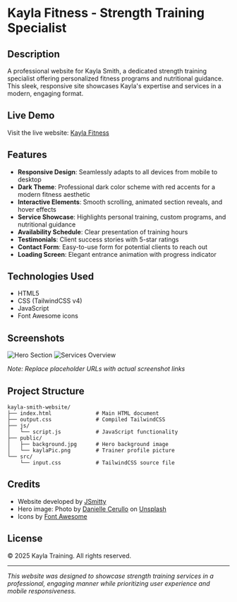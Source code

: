 # Kayla Fitness - Strength Training Specialist

## Description

A professional website for Kayla Smith, a dedicated strength training specialist offering personalized fitness programs and nutritional guidance. This sleek, responsive site showcases Kayla's expertise and services in a modern, engaging format.

## Live Demo

Visit the live website: [Kayla Fitness](https://jacobsmxth.github.io/kayla-fitness-website/)

## Features

- **Responsive Design**: Seamlessly adapts to all devices from mobile to desktop
- **Dark Theme**: Professional dark color scheme with red accents for a modern fitness aesthetic
- **Interactive Elements**: Smooth scrolling, animated section reveals, and hover effects
- **Service Showcase**: Highlights personal training, custom programs, and nutritional guidance
- **Availability Schedule**: Clear presentation of training hours
- **Testimonials**: Client success stories with 5-star ratings
- **Contact Form**: Easy-to-use form for potential clients to reach out
- **Loading Screen**: Elegant entrance animation with progress indicator

## Technologies Used

- HTML5
- CSS (TailwindCSS v4)
- JavaScript
- Font Awesome icons

## Screenshots

![Hero Section](https://placeholder-for-screenshot.com/hero-section.jpg)
![Services Overview](https://placeholder-for-screenshot.com/services-section.jpg)

*Note: Replace placeholder URLs with actual screenshot links*

## Project Structure

```
kayla-smith-website/
├── index.html              # Main HTML document
├── output.css              # Compiled TailwindCSS
├── js/
│   └── script.js           # JavaScript functionality
├── public/
│   ├── background.jpg      # Hero background image
│   └── kaylaPic.png        # Trainer profile picture
└── src/
    └── input.css           # TailwindCSS source file
```

## Credits

- Website developed by [JSmitty](http://www.jsmitty.com)
- Hero image: Photo by [Danielle Cerullo](https://unsplash.com/@dncerullo) on [Unsplash](https://unsplash.com/photos/woman-standing-surrounded-by-exercise-equipment-CQfNt66ttZM)
- Icons by [Font Awesome](https://fontawesome.com)

## License

© 2025 Kayla Training. All rights reserved.

---

*This website was designed to showcase strength training services in a professional, engaging manner while prioritizing user experience and mobile responsiveness.*
